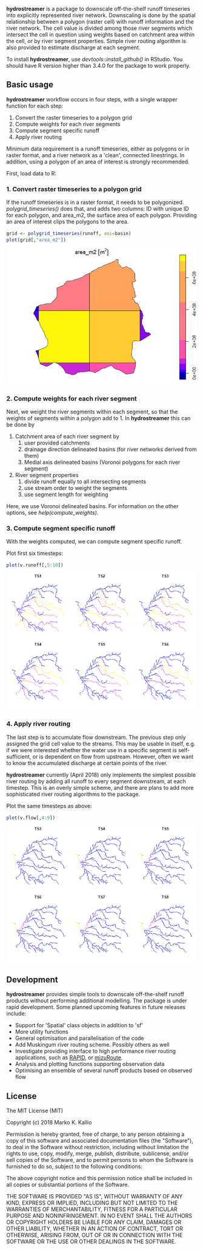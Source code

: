 **hydrostreamer** is a package to downscale off-the-shelf runoff timeseries into explicitly represented river network. Downscaling is done by the spatial relationship between a polygon (raster cell) with runoff information and the river network. The cell value is divided among those river segments which intersect the cell in question using weights based on catchment area within the cell, or by river segment properties. Simple river routing algorithm is also provided to estimate discharge at each segment.

To install **hydrostreamer**, use *devtools::install\_github()* in RStudio. You should have R version higher than 3.4.0 for the package to work properly.

Basic usage
-----------

**hydrostreamer** workflow occurs in four steps, with a single wrapper function for each step:

1.  Convert the raster timeseries to a polygon grid
2.  Compute weights for each river segments
3.  Compute segment specific runoff
4.  Apply river routing

Minimum data requirement is a runoff timeseries, either as polygons or in raster format, and a river network as a 'clean', connected linestrings. In addition, using a polygon of an area of interest is strongly recommended.

First, load data to R:

### 1. Convert raster timeseries to a polygon grid

If the runoff timeseries is in a raster format, it needs to be polygonized. *polygrid\_timeseries()* does that, and adds two columns: ID with unique ID for each polygon, and area\_m2, the surface area of each polygon. Providing an area of interest clips the polygons to the area.

``` r
grid <- polygrid_timeseries(runoff, aoi=basin)
plot(grid[,"area_m2"])
```

![](README_files/figure-markdown_github/unnamed-chunk-3-1.png)

### 2. Compute weights for each river segment

Next, we weight the river segments within each segment, so that the weights of segments within a polygon add to 1. In **hydrostreamer** this can be done by

1.  Catchment area of each river segment by
    1.  user provided catchments
    2.  drainage direction delineated basins (for river networks derived from them)
    3.  Medial axis delineated basins (Voronoi polygons for each river segment)
2.  River segment properties
    1.  divide runoff equally to all intersecting segments
    2.  use stream order to weight the segments
    3.  use segment length for weighting

Here, we use Voronoi delineated basins. For information on the other options, see *help(compute\_weights)*.

### 3. Compute segment specific runoff

With the weights computed, we can compute segment specific runoff.

Plot first six timesteps:

``` r
plot(v.runoff[,5:10])
```

![](README_files/figure-markdown_github/unnamed-chunk-6-1.png)

### 4. Apply river routing

The last step is to accumulate flow downstream. The previous step only assigned the grid cell value to the streams. This may be usable in itself, e.g. if we were interested whether the water use in a specific segment is self-sufficient, or is dependent on flow from upstream. However, often we want to know the accumulated discharge at certain points of the river.

**hydrostreamer** currently (April 2018) only implements the simplest possible river routing by adding all runoff to every segment downstream, at each timestep. This is an overly simple scheme, and there are plans to add more sophisticated river routing algorithms to the package.

Plot the same timesteps as above:

``` r
plot(v.flow[,4:9])
```

![](README_files/figure-markdown_github/unnamed-chunk-8-1.png)

Development
-----------

**hydrostreamer** provides simple tools to downscale off-the-shelf runoff products without performing additional modelling. The package is under rapid development. Some planned upcoming features in future releases include:

-   Support for 'Spatial' class objects in addition to 'sf'
-   More utility functions
-   General optimisation and parallelisation of the code
-   Add Muskingum river routing scheme. Possibly others as well
-   Investigate providing interface to high performance river routing applications, such as [RAPID](https://github.com/c-h-david/rapid/), or [mizuRoute](https://github.com/NCAR/mizuRoute).
-   Analysis and plotting functions supporting observation data
-   Optimising an ensemble of several runoff products based on observed flow

License
-------

The MIT License (MIT)

Copyright (c) 2018 Marko K. Kallio

Permission is hereby granted, free of charge, to any person obtaining a copy of this software and associated documentation files (the "Software"), to deal in the Software without restriction, including without limitation the rights to use, copy, modify, merge, publish, distribute, sublicense, and/or sell copies of the Software, and to permit persons to whom the Software is furnished to do so, subject to the following conditions:

The above copyright notice and this permission notice shall be included in all copies or substantial portions of the Software.

THE SOFTWARE IS PROVIDED "AS IS", WITHOUT WARRANTY OF ANY KIND, EXPRESS OR IMPLIED, INCLUDING BUT NOT LIMITED TO THE WARRANTIES OF MERCHANTABILITY, FITNESS FOR A PARTICULAR PURPOSE AND NONINFRINGEMENT. IN NO EVENT SHALL THE AUTHORS OR COPYRIGHT HOLDERS BE LIABLE FOR ANY CLAIM, DAMAGES OR OTHER LIABILITY, WHETHER IN AN ACTION OF CONTRACT, TORT OR OTHERWISE, ARISING FROM, OUT OF OR IN CONNECTION WITH THE SOFTWARE OR THE USE OR OTHER DEALINGS IN THE SOFTWARE.
